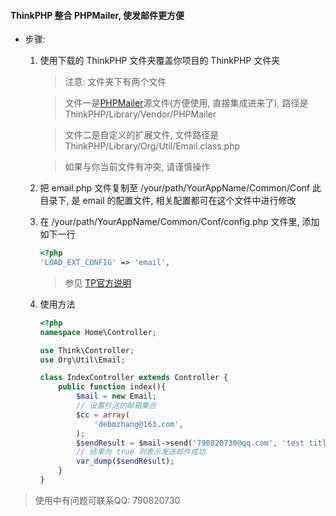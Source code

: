 #### ThinkPHP 整合 PHPMailer, 使发邮件更方便

* 步骤:

    1. 使用下载的 ThinkPHP 文件夹覆盖你项目的 ThinkPHP 文件夹
    
    	> 注意: 文件夹下有两个文件
    	
    	> 文件一是[PHPMailer](https://github.com/PHPMailer/PHPMailer)源文件(方便使用, 直接集成进来了), 路径是 ThinkPHP/Library/Vendor/PHPMailer
    	
    	> 文件二是自定义的扩展文件, 文件路径是 ThinkPHP/Library/Org/Util/Email.class.php
    	
    	> 如果与你当前文件有冲突, 请谨慎操作
    
    2. 把 email.php 文件复制至 /your/path/YourAppName/Common/Conf 此目录下, 是 email 的配置文件, 相关配置都可在这个文件中进行修改
    	
    3. 在 /your/path/YourAppName/Common/Conf/config.php 文件里, 添加如下一行
    
    	```php
    	<?php
    	'LOAD_EXT_CONFIG' => 'email',
    	```
    	> 参见 [TP官方说明](http://doc.thinkphp.cn/manual/extend_config.html)
    	
    
    4. 使用方法
    
    	```php
    	<?php
		namespace Home\Controller;

		use Think\Controller;
		use Org\Util\Email;

		class IndexController extends Controller {
    		public function index(){
        		$mail = new Email;
        		// 设置抄送的邮箱集合
        		$cc = array(
            		'debmzhang@163.com',
        		);
        		$sendResult = $mail->send('790820730@qq.com', 'test title', 'test content', $cc);
        		// 结果为 true 则表示发送邮件成功
        		var_dump($sendResult);
    		}
		}
    	```

> 使用中有问题可联系QQ: 790820730
